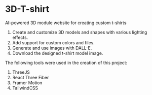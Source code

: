 # 3D-T-shirt
AI-powered 3D module website for creating custom t-shirts

1. Create and customize 3D models and shapes with various lighting effects.
2. Add support for custom colors and files.
3. Generate and use images with DALL-E.
4. Download the designed t-shirt model image.

The following tools were used in the creation of this project:

1. ThreeJS
2. React Three Fiber
3. Framer Motion
4. TailwindCSS
